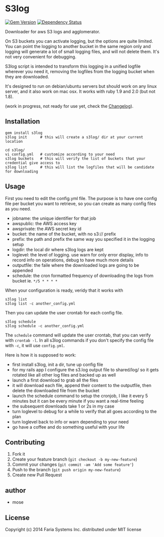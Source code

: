 # S3log

[![Gem Version](https://badge.fury.io/rb/s3log.png)](http://rubygems.org/gems/s3log)
[![Dependency Status](https://gemnasium.com/eduvo/s3log.png)](https://gemnasium.com/eduvo/s3log)

Downloader for aws S3 logs and agglomerator.

On S3 buckets you can activate logging, but the options are quite limited. You can point the logging to another bucket in the same region only and logging will generate a lot of small logging files, and will not delete them. It's not very convenient for debugging.

S3log script is intended to transform this logging in a unified logfile wherever you need it, removing the logfiles from the logging bucket when they are downloaded.

It's designed to run on debian/ubuntu servers but should work on any linux server, and it also work on mac osx. It works with ruby 1.9 and 2.0 (but not 1.8).

(work in progress, not ready for use yet, check the [Changelog](CHANGELOG.md)).

## Installation

    gem install s3log
    s3log init      # this will create a s3log/ dir at your current location

    cd s3log/
    vi config.yml   # customize according to your need
    s3log buckets   # this will verify the list of buckets that your credential give access to
    s3log list      # this will list the logfiles that will be candidate for downloading

## Usage

First you need to edit the config.yml file. The purpose is to have one config file per bucket you want to retrieve, so you can create as many config files as you need.

* jobname: the unique identifier for that job
* awspublic: the AWS access key
* awsprivate: the AWS secret key id
* bucket: the name of the bucket, with no s3:// prefix
* prefix: the path and prefix the same way you specified it in the logging setup
* logdir: the local dir where s3log logs are kept
* loglevel: the level of logging. use warn for only error display, info to record info on operations, debug to have much more details
* outputfile: the faile where the downloaded logs are going to be appended
* schedule: the cron formatted frequency of downloading the logs from bucket ie. `*/5 * * * *`

When your configuration is ready, veridy that it works with

    s3log list
    s3log list -c another_config.yml

Then you can update the user crontab for each config file.

    s3log schedule
    s3log schedule -c another_config.yml

The `schedule` command will update the user crontab, that you can verify with `crontab -l`.
In all s3log commands if you don't specify the config file with `-c`, it will use `config.yml`.

Here is how it is supposed to work:

* first install s3log, init a dir, tune up config file
* for my rails app I configure the s3.log output file to shared/log/ so it gets rotated like all other log files and backed up as well
* launch a first download to grab all the files
* it will download each file, append their content to the outputfile, then delete the downloaded file from the bucket
* launch the schedule command to setup the cronjob, I like it every 5 minutes but it can be every minute if you want a real-time feeling
* the subsequent downloads take 1 or 2s in my case
* turn loglevel to debug for a while to verify that all goes according to the plan
* turn loglevel back to info or warn depending to your need
* go have a coffee and do something useful with your life

## Contributing

1. Fork it
2. Create your feature branch (`git checkout -b my-new-feature`)
3. Commit your changes (`git commit -am 'Add some feature'`)
4. Push to the branch (`git push origin my-new-feature`)
5. Create new Pull Request

## author

* mose

## License

Copyright (c) 2014 Faria Systems Inc. distributed under MIT license
